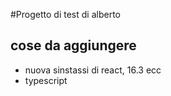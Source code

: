 #Progetto di test di alberto


## cose da aggiungere

- nuova sinstassi di react, 16.3 ecc
- typescript
